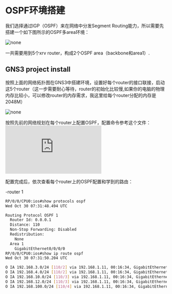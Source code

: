 # OSPF环境搭建

我们选择通过IGP（OSPF）来在网络中分发Segment Routing能力，所以需要先搭建一个如下图所示的OSPF多area环境：

![none](https://github.com/nokia-t1zhou/segment-routing-step-by-step/blob/master/ospf-configure/network.jpg)

一共需要用到5个xrv router，构成2个OSPF area（backbone和area1）.

## GNS3 project install

按照上面的网络拓扑图在GNS3中搭建环境，设置好每个router的接口联接，启动这5个router（这一步需要耐心等待，router的初始化比较慢,如果你的电脑的物理内存比较小，可以修改router的内存需求，我这里给每个router分配的内存是2048M）

![none](https://github.com/nokia-t1zhou/segment-routing-step-by-step/blob/master/ospf-configure/1.png)


按照先前的网络规划在每个router上配置OSPF，配置命令参考这个文件：![Cisco XRV OPSF configuration](https://github.com/nokia-t1zhou/segment-routing-step-by-step/blob/master/ospf-configure/ospf_configure.txt)

配置完成后，依次查看每个router上的OSPF配置和学到的路由：

-router 1
```bash 
RP/0/0/CPU0:ios#show protocols ospf
Wed Oct 30 07:31:48.494 UTC

Routing Protocol OSPF 1
  Router Id: 0.0.0.1
  Distance: 110
  Non-Stop Forwarding: Disabled
  Redistribution:
    None
  Area 1
    GigabitEthernet0/0/0/0
RP/0/0/CPU0:ios#show ip route ospf
Wed Oct 30 07:31:50.204 UTC

O IA 192.168.3.0/24 [110/2] via 192.168.1.11, 00:16:34, GigabitEthernet0/0/0/0
O IA 192.168.4.0/24 [110/2] via 192.168.1.11, 00:16:34, GigabitEthernet0/0/0/0
O IA 192.168.10.0/24 [110/3] via 192.168.1.11, 00:16:34, GigabitEthernet0/0/0/0
O IA 192.168.12.0/24 [110/3] via 192.168.1.11, 00:16:34, GigabitEthernet0/0/0/0
O IA 192.168.100.0/24 [110/4] via 192.168.1.11, 00:16:34, GigabitEthernet0/0/0/0


```
